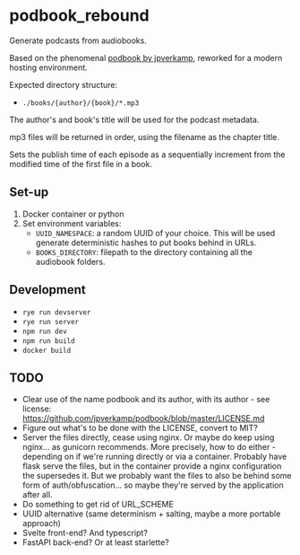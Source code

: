 # podbook_rebound

Generate podcasts from audiobooks.

Based on the phenomenal [podbook by jpverkamp](https://github.com/jpverkamp/podbook), reworked for a modern hosting environment.

Expected directory structure:
- `./books/{author}/{book}/*.mp3`

The author's and book's title will be used for the podcast metadata.

mp3 files will be returned in order, using the filename as the chapter title.

Sets the publish time of each episode as a sequentially increment from the modified time of the first file in a book.

## Set-up

1. Docker container or python
2. Set environment variables:
    * `UUID_NAMESPACE`: a random UUID of your choice.  This will be used generate deterministic hashes to put books behind in URLs.
    * `BOOKS_DIRECTORY`: filepath to the directory containing all the audiobook folders.


## Development

* `rye run devserver`
* `rye run server`
* `npm run dev`
* `npm run build`
* `docker build`


## TODO

* Clear use of the name podbook and its author, with its author - see license: https://github.com/jpverkamp/podbook/blob/master/LICENSE.md
* Figure out what's to be done with the LICENSE, convert to MIT?
* Server the files directly, cease using nginx.  Or maybe do keep using nginx... as gunicorn recommends.  More precisely, how to do either - depending on if we're running directly or via a container.  Probably have flask serve the files, but in the container provide a nginx configuration the supersedes it.  But we probably want the files to also be behind some form of auth/obfuscation... so maybe they're served by the application after all.
* Do something to get rid of URL_SCHEME
* UUID alternative (same determinism + salting, maybe a more portable approach)
* Svelte front-end?  And typescript?
* FastAPI back-end?  Or at least starlette?

